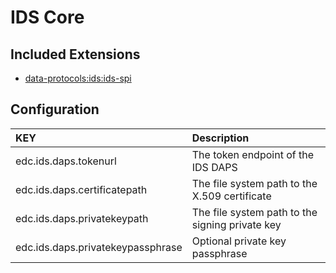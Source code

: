 # IDS Core

## Included Extensions

- [data-protocols:ids:ids-spi](../ids-spi/README.md)

## Configuration

| KEY |  Description |
|:---|:---|
| edc.ids.daps.tokenurl | The token endpoint of the IDS DAPS |
| edc.ids.daps.certificatepath | The file system path to the X.509 certificate |
| edc.ids.daps.privatekeypath | The file system path to the signing private key |
| edc.ids.daps.privatekeypassphrase | Optional private key passphrase |
